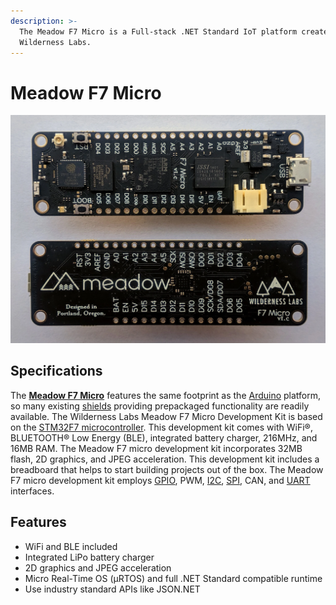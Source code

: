 ```yaml
---
description: >-
  The Meadow F7 Micro is a Full-stack .NET Standard IoT platform created by
  Wilderness Labs.
---
```


# Meadow F7 Micro

![A Meadow F7 Micro](../../.gitbook/assets/meadow_golden_1024x1024_2x_65e55563-3639-4791-861c-572717bf2db6_1024x1024-2x.webp)

## Specifications

The [**Meadow F7 Micro**](https://store.wildernesslabs.co/collections/frontpage/products/meadow-f7) features the same footprint as the [Arduino](arduino.md) platform, so many existing [shields](http://www.shieldlist.org/) providing prepackaged functionality are readily available. The Wilderness Labs Meadow F7 Micro Development Kit is based on the [STM32F7 microcontroller](https://www.st.com/en/microcontrollers-microprocessors/stm32f7-series.html). This development kit comes with WiFi®, BLUETOOTH® Low Energy \(BLE\), integrated battery charger, 216MHz, and 16MB RAM. The Meadow F7 micro development kit incorporates 32MB flash, 2D graphics, and JPEG acceleration. This development kit includes a breadboard that helps to start building projects out of the box. The Meadow F7 micro development kit employs [GPIO](../gpio.md), PWM, [I2C](../i2c.md), [SPI](../spi.md), CAN, and [UART](../uart.md) interfaces.

## Features

* WiFi and BLE included
* Integrated LiPo battery charger
* 2D graphics and JPEG acceleration
* Micro Real-Time OS \(µRTOS\) and full .NET Standard compatible runtime
* Use industry standard APIs like JSON.NET

